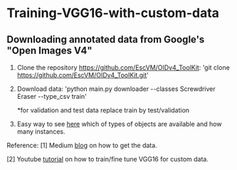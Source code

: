# Training-VGG16-with-custom-data

## Downloading annotated data from Google's "Open Images V4"
  
  1. Clone the repository https://github.com/EscVM/OIDv4_ToolKit: 
      'git clone https://github.com/EscVM/OIDv4_ToolKit.git'
  
  2. Download data: 
      'python main.py downloader --classes Screwdriver Eraser --type_csv train'
      
      *for validation and test data replace train by test/validation
      
  3. Easy way to see 
  [here](https://www.learnopencv.com/fast-image-downloader-for-open-images-v4/)
  which of types of objects are available and how many instances. 
    
Reference: 
 [1] Medium
 [blog](https://www.google.com/url?sa=t&rct=j&q=&esrc=s&source=web&cd=1&ved=2ahUKEwiXz4-3q4_mAhUwyKYKHX-GBMcQFjAAegQIAhAB&url=https%3A%2F%2Fmedium.com%2F%40c.n.veeraganesh%2Fhow-to-prepare-your-own-customized-dataset-using-open-images-dataset-v4-8dfce9b9e147&usg=AOvVaw3Wt7AUJEl8rxvjDGQCAMNZ) on how to get the data.
 
 [2] Youtube 
 [tutorial](https://www.youtube.com/watch?v=oDHpqu52soI&list=PLZbbT5o_s2xrwRnXk_yCPtnqqo4_u2YGL&index=13)
 on how to train/fine tune VGG16 for custom data.
 
 
